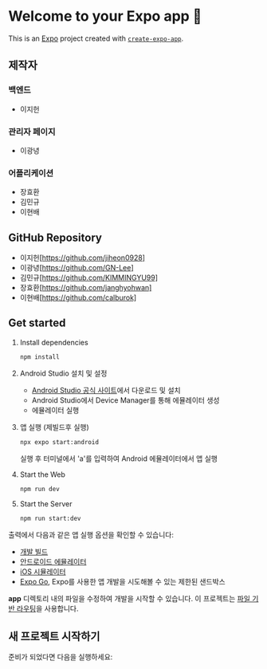 # Welcome to your Expo app 👋

This is an [Expo](https://expo.dev) project created with [`create-expo-app`](https://www.npmjs.com/package/create-expo-app).

## 제작자

### 백엔드

- 이지헌

### 관리자 페이지

- 이광녕

### 어플리케이션

- 장효환
- 김민규
- 이현배

## GitHub Repository

- 이지헌[https://github.com/jiheon0928]
- 이광녕[https://github.com/GN-Lee]
- 김민규[https://github.com/KIMMINGYU99]
- 장효환[https://github.com/janghyohwan]
- 이현배[https://github.com/calburok]

## Get started

1. Install dependencies

   ```bash
   npm install
   ```

2. Android Studio 설치 및 설정

   - [Android Studio 공식 사이트](https://developer.android.com/studio)에서 다운로드 및 설치
   - Android Studio에서 Device Manager를 통해 에뮬레이터 생성
   - 에뮬레이터 실행

3. 앱 실행 (제빌드후 실행)

   ```bash
   npx expo start:android
   ```

   실행 후 터미널에서 'a'를 입력하여 Android 에뮬레이터에서 앱 실행

4. Start the Web

   ```bash
   npm run dev
   ```

5. Start the Server

   ```bash
   npm run start:dev
   ```

출력에서 다음과 같은 앱 실행 옵션을 확인할 수 있습니다:

- [개발 빌드](https://docs.expo.dev/develop/development-builds/introduction/)
- [안드로이드 에뮬레이터](https://docs.expo.dev/workflow/android-studio-emulator/)
- [iOS 시뮬레이터](https://docs.expo.dev/workflow/ios-simulator/)
- [Expo Go](https://expo.dev/go), Expo를 사용한 앱 개발을 시도해볼 수 있는 제한된 샌드박스

**app** 디렉토리 내의 파일을 수정하여 개발을 시작할 수 있습니다. 이 프로젝트는 [파일 기반 라우팅](https://docs.expo.dev/router/introduction)을 사용합니다.

## 새 프로젝트 시작하기

준비가 되었다면 다음을 실행하세요:
